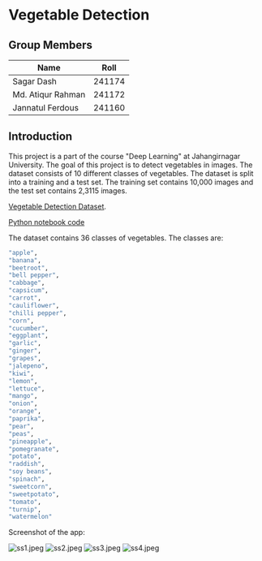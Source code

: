 # Vegetable Detection 

## Group Members

| Name | Roll |
| -------- | -------- |
| Sagar Dash | 241174     |
| Md. Atiqur Rahman | 241172     |
| Jannatul Ferdous  | 241160     |

## Introduction
This project is a part of the course "Deep Learning" at Jahangirnagar University. 
The goal of this project is to detect vegetables in images. The dataset consists of 10 different classes of vegetables. 
The dataset is split into a training and a test set. The training set contains 10,000 images and the test set contains 2,3115 images. 

[Vegetable Detection Dataset](https://www.kaggle.com/datasets/kritikseth/fruit-and-vegetable-image-recognition).

[Python notebook code](https://drive.google.com/file/d/1juNew8NRYiCgJYy3KbBlBB6ZIbDlKLvb/view?usp=sharing)

The dataset contains 36 classes of vegetables. The classes are:
```bash
"apple",
"banana",
"beetroot",
"bell pepper",
"cabbage",
"capsicum",
"carrot",
"cauliflower",
"chilli pepper",
"corn",
"cucumber",
"eggplant",
"garlic",
"ginger",
"grapes",
"jalepeno",
"kiwi",
"lemon",
"lettuce",
"mango",
"onion",
"orange",
"paprika",
"pear",
"peas",
"pineapple",
"pomegranate",
"potato",
"raddish",
"soy beans",
"spinach",
"sweetcorn",
"sweetpotato",
"tomato",
"turnip",
"watermelon"
```

Screenshot of the app:

![ss1.jpeg](Screenshots%2Fss1.jpeg)
![ss2.jpeg](Screenshots%2Fss2.jpeg)
![ss3.jpeg](Screenshots%2Fss3.jpeg)
![ss4.jpeg](Screenshots%2Fss4.jpeg)
